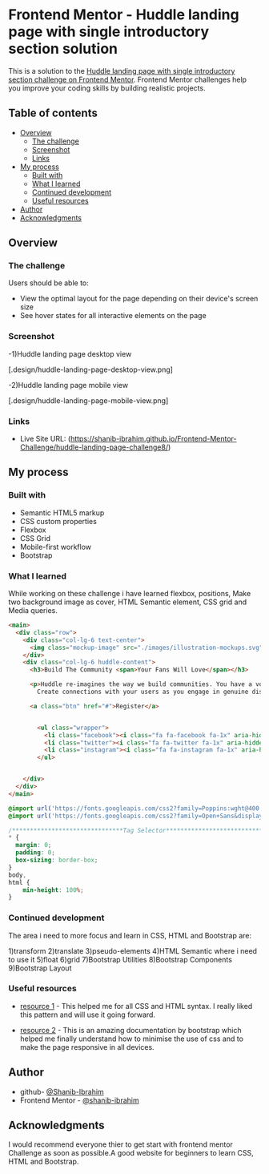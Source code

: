 # Frontend Mentor - Huddle landing page with single introductory section solution

This is a solution to the [Huddle landing page with single introductory section challenge on Frontend Mentor](https://www.frontendmentor.io/challenges/huddle-landing-page-with-a-single-introductory-section-B_2Wvxgi0). Frontend Mentor challenges help you improve your coding skills by building realistic projects.

## Table of contents

- [Overview](#overview)
  - [The challenge](#the-challenge)
  - [Screenshot](#screenshot)
  - [Links](#links)
- [My process](#my-process)
  - [Built with](#built-with)
  - [What I learned](#what-i-learned)
  - [Continued development](#continued-development)
  - [Useful resources](#useful-resources)
- [Author](#author)
- [Acknowledgments](#acknowledgments)


## Overview

### The challenge

Users should be able to:

- View the optimal layout for the page depending on their device's screen size
- See hover states for all interactive elements on the page

### Screenshot

-1)Huddle landing page desktop view

  [.design/huddle-landing-page-desktop-view.png]

-2)Huddle landing page mobile view

  [.design/huddle-landing-page-mobile-view.png]

### Links

- Live Site URL: (https://shanib-ibrahim.github.io/Frontend-Mentor-Challenge/huddle-landing-page-challenge8/)

## My process

### Built with

-   Semantic HTML5 markup
-   CSS custom properties
-   Flexbox
-   CSS Grid
-   Mobile-first workflow
-   Bootstrap


### What I learned

While working on these challenge i have learned flexbox, positions, Make two background image as cover, HTML Semantic element, CSS grid and Media queries.

```html
<main>
  <div class="row">
    <div class="col-lg-6 text-center">
      <img class="mockup-image" src="./images/illustration-mockups.svg" alt="">
    </div>
    <div class="col-lg-6 huddle-content">
      <h3>Build The Community <span>Your Fans Will Love</span></h3>

      <p>Huddle re-imagines the way we build communities. You have a voice, but so does your audience.
        Create connections with your users as you engage in genuine discussion.</p>

      <a class="btn" href="#">Register</a>


        <ul class="wrapper">
          <li class="facebook"><i class="fa fa-facebook fa-1x" aria-hidden="true"></i></li>
          <li class="twitter"><i class="fa fa-twitter fa-1x" aria-hidden="true"></i></li>
          <li class="instagram"><i class="fa fa-instagram fa-1x" aria-hidden="true"></i></li>
        </ul>


    </div>
  </div>
</main>
```
```css
@import url('https://fonts.googleapis.com/css2?family=Poppins:wght@400;600&display=swap');
@import url('https://fonts.googleapis.com/css2?family=Open+Sans&display=swap');

/*******************************Tag Selector***********************************/
* {
  margin: 0;
  padding: 0;
  box-sizing: border-box;
}
body,
html {
    min-height: 100%;
}
```

### Continued development

The area i need to more focus and learn in CSS, HTML and Bootstrap are:

   1)transform
   2)translate
   3)pseudo-elements
   4)HTML Semantic where i need to use it
   5)float
   6)grid
   7)Bootstrap Utilities
   8)Bootstrap Components
   9)Bootstrap Layout

### Useful resources

   - [resource 1](https://developer.mozilla.org/en-US/) - This helped me for all CSS and HTML syntax. I really liked this pattern and will use it going forward.

   - [resource 2](https://getbootstrap.com/docs/5.1/getting-started/introduction/) - This is an amazing documentation by bootstrap which helped me finally understand how to minimise the use of css and to make the page responsive in all devices.

## Author

   - github- [@Shanib-Ibrahim](https://github.com/shanib-ibrahim)
   - Frontend Mentor - [@shanib-ibrahim](https://www.frontendmentor.io/profile/shanib-ibrahim)

## Acknowledgments

   I would recommend everyone thier to get start with frontend mentor Challenge as soon as possible.A good website for beginners to learn CSS, HTML and Bootstrap.
